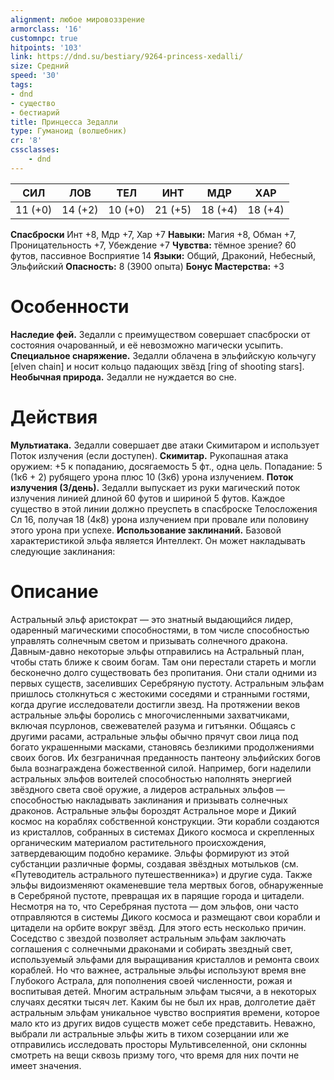 ```yaml
---
alignment: любое мировоззрение
armorclass: '16'
customnpc: true
hitpoints: '103'
link: https://dnd.su/bestiary/9264-princess-xedalli/
size: Средний
speed: '30'
tags:
- dnd
- существо
- бестиарий
title: Принцесса Зедалли
type: Гуманоид (волшебник)
cr: '8'
cssclasses:
    - dnd
---
```



| СИЛ | ЛОВ | ТЕЛ | ИНТ | МДР | ХАР |
|---|---|---|---|---|---|
| 11 (+0) | 14 (+2) | 10 (+0) | 21 (+5) | 18 (+4) | 18 (+4) |
**Спасброски** Инт +8, Мдр +7, Хар +7
**Навыки:** Магия +8, Обман +7, Проницательность +7, Убеждение +7
**Чувства:** тёмное зрение? 60 футов, пассивное Восприятие 14
**Языки:** Общий, Драконий, Небесный, Эльфийский
**Опасность:** 8 (3900 опыта)
**Бонус Мастерства:** +3


# Особенности
**Наследие фей.** Зедалли с преимуществом совершает спасброски от состояния очарованный, и её невозможно магически усыпить.
**Специальное снаряжение.** Зедалли облачена в эльфийскую кольчугу [elven chain] и носит кольцо падающих звёзд [ring of shooting stars].
**Необычная природа.** Зедалли не нуждается во сне.


# Действия
**Мультиатака.** Зедалли совершает две атаки Скимитаром и использует Поток излучения (если доступен).
**Скимитар.** Рукопашная атака оружием: +5 к попаданию, досягаемость 5 фт., одна цель. Попадание: 5 (1к6 + 2) рубящего урона плюс 10 (3к6) урона излучением.
**Поток излучения (3/день).** Зедалли выпускает из руки магический поток излучения линией длиной 60 футов и шириной 5 футов. Каждое существо в этой линии должно преуспеть в спасброске Телосложения Сл 16, получая 18 (4к8) урона излучением при провале или половину этого урона при успехе.
**Использование заклинаний.** Базовой характеристикой эльфа является Интеллект. Он может накладывать следующие заклинания:


# Описание
Астральный эльф аристократ — это знатный выдающийся лидер, одаренный магическими способностями, в том числе способностью управлять солнечным светом и призывать солнечного дракона.    Давным-давно некоторые эльфы отправились на Астральный план, чтобы стать ближе к своим богам. Там они перестали стареть и могли бесконечно долго существовать без пропитания.      Они стали одними из первых существ, заселивших Серебряную пустоту. Астральным эльфам пришлось столкнуться с жестокими соседями и странными гостями, когда другие исследователи достигли звезд. На протяжении веков астральные эльфы боролись с многочисленными захватчиками, включая псурлонов, свежевателей разума и гитъянки. Общаясь с другими расами, астральные эльфы обычно прячут свои лица под богато украшенными масками, становясь безликими продолжениями своих богов. Их безграничная преданность пантеону эльфийских богов была вознаграждена божественной силой. Например, боги наделили астральных эльфов воителей способностью наполнять энергией звёздного света своё оружие, а лидеров астральных эльфов — способностью накладывать заклинания и призывать солнечных драконов. Астральные эльфы бороздят Астральное море и Дикий космос на кораблях собственной конструкции. Эти корабли создаются из кристаллов, собранных в системах Дикого космоса и скрепленных органическим материалом растительного происхождения, затвердевающим подобно керамике. Эльфы формируют из этой субстанции различные формы, создавая звёздных мотыльков (см. «Путеводитель астрального путешественника») и другие суда. Также эльфы видоизменяют окаменевшие тела мертвых богов, обнаруженные в Серебряной пустоте, превращая их в парящие города и цитадели. Несмотря на то, что Серебряная пустота — дом эльфов, они часто отправляются в системы Дикого космоса и размещают свои корабли и цитадели на орбите вокруг звёзд. Для этого есть несколько причин. Соседство с звездой позволяет астральным эльфам заключать соглашения с солнечными драконами и собирать звездный свет, используемый эльфами для выращивания кристаллов и ремонта своих кораблей. Но что важнее, астральные эльфы используют время вне Глубокого Астрала, для пополнения своей численности, рожая и воспитывая детей. Многим астральным эльфам тысячи, а в некоторых случаях десятки тысяч лет. Каким бы не был их нрав, долголетие даёт астральным эльфам уникальное чувство восприятия времени, которое мало кто из других видов существ может себе представить. Неважно, выбрали ли астральные эльфы жить в тихом созерцании или же отправились исследовать просторы Мультивселенной, они склонны смотреть на вещи сквозь призму того, что время для них почти не имеет значения.